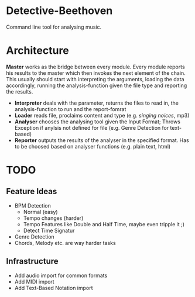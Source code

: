 # Detective-Beethoven
Command line tool for analysing music. 

# Architecture
**Master** works as the bridge between every module. Every module reports his results to the master which then invokes the next element of the chain. This usually should start with interpreting the arguments, loading the data accordingly, running the analysis-function given the file type and reporting the results. 
- **Interpreter** deals with the parameter, returns the files to read in, the analysis-function to run and the report-fomrat
- **Loader** reads file, proclaims content and type (e.g. *singing noices*, mp3)
- **Analyser** chooses the analysing tool given the Input Format; Throws Exception if anylsis not defined for file (e.g. Genre Detection for text-based)
- **Reporter** outputs the results of the analyser in the specified format. Has to be choosed based on analyser functions (e.g. plain text, html)
 
# TODO
## Feature Ideas
- BPM Detection
  - Normal (easy)
  - Tempo changes (harder)
  - Tempo Features like Double and Half Time, maybe even tripple it ;)
  - Detect Time Signatur
- Genre Detection
- Chords, Melody etc. are way harder tasks

## Infrastructure
- Add audio import for common formats
- Add MIDI import
- Add Text-Based Notation import
